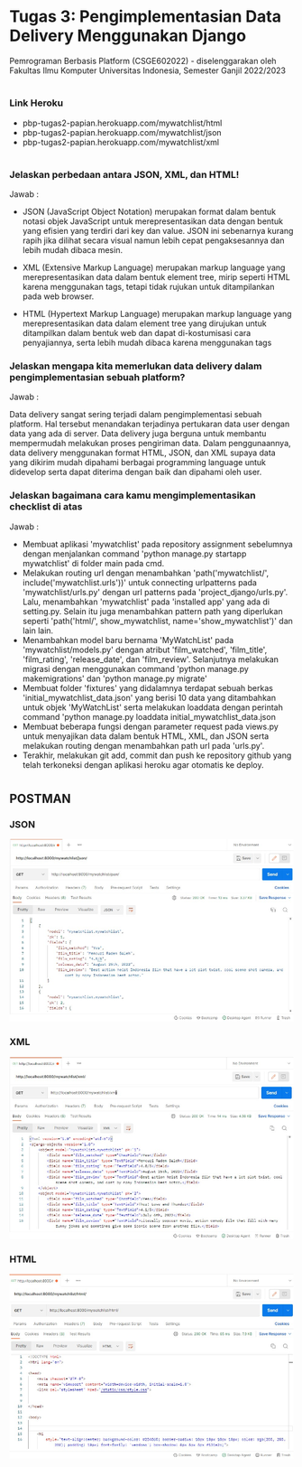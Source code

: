 # Tugas 3: Pengimplementasian Data Delivery Menggunakan Django

Pemrograman Berbasis Platform (CSGE602022) - diselenggarakan oleh Fakultas Ilmu Komputer Universitas Indonesia, Semester Ganjil 2022/2023 

#

### Link Heroku
- pbp-tugas2-papian.herokuapp.com/mywatchlist/html
- pbp-tugas2-papian.herokuapp.com/mywatchlist/json
- pbp-tugas2-papian.herokuapp.com/mywatchlist/xml

#

### Jelaskan perbedaan antara JSON, XML, dan HTML!
Jawab :

- JSON (JavaScript Object Notation) merupakan format dalam bentuk notasi objek JavaScript untuk merepresentasikan data dengan bentuk yang efisien yang terdiri dari key dan value. JSON ini sebenarnya kurang rapih jika dilihat secara visual namun lebih cepat pengaksesannya dan lebih mudah dibaca mesin. 

- XML (Extensive Markup Language) merupakan markup language  yang merepresentasikan data  dalam bentuk element tree, mirip seperti HTML karena menggunakan tags, tetapi tidak rujukan untuk ditampilankan pada web browser.

- HTML (Hypertext Markup Language) merupakan markup language yang merepresentasikan data dalam element tree yang dirujukan untuk ditampilkan dalam bentuk web dan dapat di-kostumisasi cara penyajiannya, serta lebih mudah dibaca karena menggunakan tags


### Jelaskan mengapa kita memerlukan data delivery dalam pengimplementasian sebuah platform?
Jawab :

Data delivery sangat sering terjadi dalam pengimplementasi sebuah platform. Hal tersebut menandakan terjadinya pertukaran data user dengan data yang ada di server. Data delivery juga berguna untuk membantu mempermudah melakukan proses pengiriman data. Dalam penggunaannya, data delivery menggunakan format HTML, JSON, dan XML supaya data yang dikirim mudah dipahami berbagai programming language untuk didevelop serta dapat diterima dengan baik dan dipahami oleh user.


### Jelaskan bagaimana cara kamu mengimplementasikan checklist di atas
Jawab :
- Membuat aplikasi 'mywatchlist' pada repository assignment sebelumnya dengan menjalankan command 'python manage.py startapp mywatchlist' di folder main pada cmd.
- Melakukan routing url dengan menambahkan 'path('mywatchlist/', include('mywatchlist.urls'))' untuk connecting urlpatterns pada 'mywatchlist/urls.py' dengan url patterns pada 'project_django/urls.py'. Lalu, menambahkan 'mywatchlist' pada 'installed app' yang ada di setting.py. Selain itu juga menambahkan pattern path yang diperlukan seperti 'path('html/', show_mywatchlist, name='show_mywatchlist')' dan lain lain.
- Menambahkan model baru bernama 'MyWatchList' pada 'mywatchlist/models.py' dengan atribut 'film_watched', 'film_title', 'film_rating', 'release_date', dan 'film_review'. Selanjutnya melakukan migrasi dengan menggunakan command 'python manage.py makemigrations' dan  'python manage.py migrate'
- Membuat folder 'fixtures' yang didalamnya terdapat sebuah berkas 'initial_mywatchlist_data.json' yang berisi 10 data yang ditambahkan untuk objek 'MyWatchList' serta melakukan loaddata dengan perintah command 'python manage.py loaddata initial_mywatchlist_data.json
- Membuat beberapa fungsi dengan parameter request pada views.py untuk menyajikan data dalam bentuk HTML, XML, dan JSON serta melakukan routing dengan menambahkan path url pada 'urls.py'.
- Terakhir, melakukan git add, commit dan push ke repository github yang telah terkoneksi dengan aplikasi heroku agar otomatis ke deploy.

#

## POSTMAN

### JSON
![Gambar]('../../Postman_JSON_Papian.jpg)

### XML
![Gambar]('../../Postman_XML_Papian.jpg)

### HTML
![Gambar]('../../Postman_HTML_Papian.jpg)


